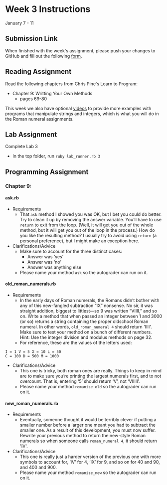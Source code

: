 # Week 3 Instructions

January 7 - 11

## Submission Link

When finished with the week's assignment, please push your changes to GitHub and fill out the following <a href="https://goo.gl/forms/KzMHg0grlY0rfYiU2">form</a>.

## Reading Assignment

Read the following chapters from Chris Pine's Learn to Program:

- Chapter 9: Writting Your Own Methods
  - pages 69-80

This week we also have optional <a href="https://www.youtube.com/playlist?list=PL_Otc46JXAZ4lP1domOnNNHj78JPdrZ6u">videos</a> to provide more examples with programs that manipulate strings and integers, which is what you will do in the Roman numeral assignments.

## Lab Assignment

Complete Lab 3

- In the top folder, run `ruby lab_runner.rb 3`

## Programming Assignment

### Chapter 9:

#### ask.rb

- Requirements
  - That `ask` method I showed you was OK, but I bet you could do better. Try to clean it up by removing the answer variable. You’ll have to use `return` to exit from the loop. (Well, it will get you out of the whole method, but it will get you out of the loop in the process.) How do you like the resulting method? I usually try to avoid using `return` (a personal preference), but I might make an exception here.
- Clarifications/Advice
  - Make sure to account for the three distinct cases:
    - Answer was ‘yes’
    - Answer was ‘no’
    - Answer was anything else
  - Please name your method `ask` so the autograder can run on it.

#### old\_roman\_numerals.rb

- Requirements
  - In the early days of Roman numerals, the Romans didn’t bother with any of this new-fangled subtraction “IX” nonsense. No sir, it was straight addition, biggest to littlest—so 9 was written “VIIII,” and so on. Write a method that when passed an integer between 1 and 3000 (or so) returns a string containing the proper oldschool Roman numeral. In other words, `old_roman_numeral 4` should return 'IIII'. Make sure to test your method on a bunch of different numbers. Hint: Use the integer division and modulus methods on page 32.
  - For reference, these are the values of the letters used:

~~~
I = 1 V = 5 X = 10 L = 50
C = 100 D = 500 M = 1000
~~~

- Clarifications/Advice
  - This one is tricky, both roman ones are really. Things to keep in mind are to make sure you’re printing the largest numerals first, and to not overcount. That is, entering ‘5’ should return ‘V’, not ‘VIIIII’.
  - Please name your method `romanize_old` so the autograder can run on it.

#### new\_roman\_numerals.rb

- Requirements
  - Eventually, someone thought it would be terribly clever if putting a smaller number before a larger one meant you had to subtract the smaller one. As a result of this development, you must now suffer. Rewrite your previous method to return the new-style Roman numerals so when someone calls `roman_numeral 4`, it should return 'IV'.
- Clarifications/Advice
  - This one is really just a harder version of the previous one with more symbols to account for, ‘IV’ for 4, ‘IX’ for 9, and so on for 40 and 90, and 400 and 900.
  - Please name your method `romanize_new` so the autograder can run on it.
